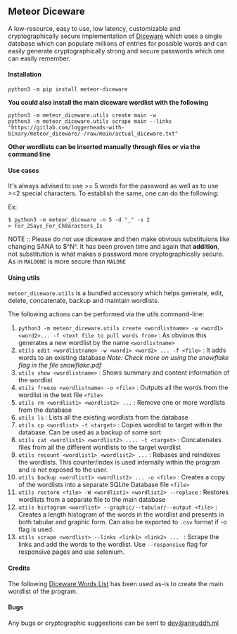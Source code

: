 ## Meteor Diceware 
A low-resource, easy to use, low latency, customizable and cryptographically secure implementation of [Diceware](https://en.wikipedia.org/wiki/Diceware) which uses a single database which can populate millions of entries for possible words and can easily generate cryptographically strong and secure passwords which one can easily remember. 

#### Installation 

```
python3 -m pip install meteor-diceware
```
**You could also install the main diceware wordlist with the following**
```
python3 -m meteor_diceware.utils create main -w                     
python3 -m meteor_diceware.utils scrape main --links "https://gitlab.com/loggerheads-with-binary/meteor_diceware/-/raw/main/actual_diceware.txt"                                                                
```

**Other wordlists can be inserted manually through files or via the command line** 

#### Use cases 

It's always advised to use >= 5 words for the password as well as to use >=2 special characters. To establish the same, one can do the following:

Ex: 
```
$ python3 -m meteor_diceware -n 5 -d "_" -s 2 
> For_2Says_For_Ch8aracters_Is  
```

NOTE :: Please do not use diceware and then make obvious substituions like changing SANA to $^N^. It has been proven time and again that **addition**, not substitution is what makes a password more cryptographically secure. As in `MALO0NE` is more secure than `MAL0NE`

#### Using utils 

`meteor_diceware.utils` is a bundled accessory which helps generate, edit, delete, concatenate, backup and maintain wordlists. 

The following actions can be performed via the utils command-line:

1. `python3 -m meteor_diceware.utils create <wordlistname> -w <word1> <word2>... -f <text file to pull words from>` : As obvious this generates a new wordlist by the name `<wordlistname>`
2. `utils edit <wordlistname> -w <word1> <word2> ... -f <file>` : It adds words to an existing database 
*Note: Check more on using the snowflake flag in the file snowflake.pdf* 
3. `utils show <wordlistname>` : Shows summary and content information of the wordlist 
4. `utils freeze <wordlistname> -o <file>` : Outputs all the words from the wordlist in the text file `<file>`
5. `utils rm <wordlist1> <wordlist2> ...` : Remove one or more wordlists from the database
6. `utils ls` : Lists all the existing wordlists from the database
7. `utils cp <wordlist> -t <target>` : Copies wordlist to target within the database. Can be used as a backup of some sort
8. `utils cat <wordlist1> <wordlist2> .... -t <target>` : Concatenates files from all the different wordlists to the target wordlist
9. `utils recount <wordlist1> <wordlist2> ...` : Rebases and reindexes the wordlists. This counter/index is used internally within the program and is not exposed to the user.
10. `utils backup <wordlist1> <wordlist2> ... -o <file>` : Creates a copy of the wordlists into a separate SQLite Database file `<file>`
11. `utils restore <file> -W <wordlist1> <wordlist2> --replace` : Restores wordlists from a separate file to the main database 
12. `utils histogram <wordlist> --graphic/--tabular/--output <file>` : Creates a length histogram of the words in the wordlist and presents in both tabular and graphic form. Can also be exported to `.csv` format if -o flag is used.
13. `utils scrape <wordlist> --links <link1> <link2> ... ` : Scrape the links and add the words to the wordlist. Use `--responsive` flag for responsive pages and use selenium. 

#### Credits 

The following [Diceware Words List](https://www.eff.org/files/2016/07/18/eff_large_wordlist.txt) has been used as-is to create the main wordlist of the program. 

#### Bugs 

Any bugs or cryptographic suggestions can be sent to [dev@aniruddh.ml](mailto:dev@aniruddh.ml)  
